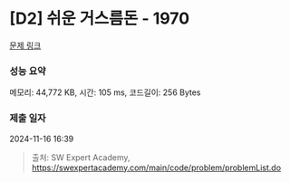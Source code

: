 # [D2] 쉬운 거스름돈 - 1970 

[문제 링크](https://swexpertacademy.com/main/code/problem/problemDetail.do?contestProbId=AV5PsIl6AXIDFAUq) 

### 성능 요약

메모리: 44,772 KB, 시간: 105 ms, 코드길이: 256 Bytes

### 제출 일자

2024-11-16 16:39



> 출처: SW Expert Academy, https://swexpertacademy.com/main/code/problem/problemList.do